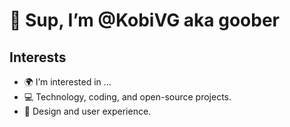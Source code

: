 # 👋 Sup, I’m @KobiVG aka goober

## Interests
- 🌍 I’m interested in ...
- 💻 Technology, coding, and open-source projects.
- 🎨 Design and user experience.
